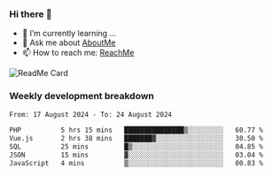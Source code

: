 ### Hi there 👋

- 🌱 I’m currently learning ...
- 💬 Ask me about [AboutMe](https://www.itzcy.com/about)
- 📫 How to reach me: [ReachMe](https://www.itzcy.com/about)

![ReadMe Card](https://github-readme-stats-ten-gilt.vercel.app/api?username=SuperChenYun&show_icons=true&title_color=fff&icon_color=79ff97&text_color=9f9f9f&bg_color=151515&hide_border=true)

### Weekly development breakdown
<!--START_SECTION:waka-->

```txt
From: 17 August 2024 - To: 24 August 2024

PHP          5 hrs 15 mins   ███████████████▒░░░░░░░░░   60.77 %
Vue.js       2 hrs 38 mins   ███████▓░░░░░░░░░░░░░░░░░   30.50 %
SQL          25 mins         █▒░░░░░░░░░░░░░░░░░░░░░░░   04.85 %
JSON         15 mins         ▓░░░░░░░░░░░░░░░░░░░░░░░░   03.04 %
JavaScript   4 mins          ▒░░░░░░░░░░░░░░░░░░░░░░░░   00.83 %
```

<!--END_SECTION:waka-->
